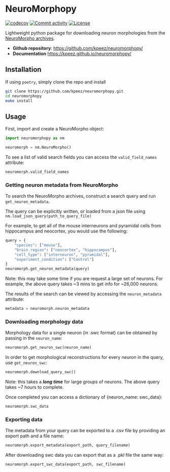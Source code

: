 # NeuroMorphopy

[![codecov](https://codecov.io/gh/kpeez/neuromorphopy/branch/main/graph/badge.svg)](https://codecov.io/gh/kpeez/neuromorphopy)
[![Commit activity](https://img.shields.io/github/commit-activity/m/kpeez/neuromorphopy)](https://img.shields.io/github/commit-activity/m/kpeez/neuromorphopy)
[![License](https://img.shields.io/github/license/kpeez/neuromorphopy)](https://img.shields.io/github/license/kpeez/neuromorphopy)

Lightweight python package for downloading neuron morphologies from the [NeuroMorpho archives](https://neuromorpho.org/).

- **Github repository**: <https://github.com/kpeez/neuromorphopy/>
- **Documentation** <https://kpeez.github.io/neuromorphopy/>

## Installation

If using `poetry`, simply clone the repo and install

```bash
git clone https://github.com/kpeez/neuromorphopy.git
cd neuromorphopy
make install
```

## Usage

First, import and create a NeuroMorpho object:

```python
import neuromorphopy as nm

neuromorph = nm.NeuroMorpho()
```

To see a list of valid search fields you can access the `valid_field_names` attribute:

```python
neuromorph.valid_field_names
```

### Getting neuron metadata from NeuroMorpho

To search the NeuroMorpho archives, construct a search query and run `get_neuron_metadata`.

The query can be explicitly written, or loaded from a json file using `nm.load_json_query(path_to_query_file)`

For example, to get all of the mouse interneurons and pyramidal cells from hippocampus and neocortex, you would use the following:

```python
query = {
    "species": ["mouse"],
    "brain_region": ["neocortex", "hippocampus"],
    "cell_type": ["interneuron", "pyramidal"],
    "experiment_condition": ["Control"]
}
neuromorph.get_neuron_metadata(query)
```

Note: this may take some time if you are request a large set of neurons.
For example, the above query takes ~3 mins to get info for ~26,000 neurons.

The results of the search can be viewed by accessing the `neuron_metadata` attribute:

```python
metadata = neuromorph.neuron_metadata
```

### Downloading morphology data

Morphology data for a single neuron (in .swc format) can be obtained by passing in the `neuron_name`:

```python
neuromorph.get_neuron_swc(neuron_name)
```

In order to get morphological reconstructions for every neuron in the query, use `get_neuron_swc`:

```python
neuromorph.download_query_swc()
```

Note: this takes a ***long time*** for large groups of neurons. The above query takes ~7 hours to complete.

Once completed you can access a dictionary of {neuron_name: swc_data}:

```python
neuromorph.swc_data
```

### Exporting data

The metadata from your query can be exported to a .csv file by providing an export path and a file name:

```python
neuromorph.export_metadata(export_path, query_filename)
```

After downloading swc data you can export that as a .pkl file the same way:

```python
neuromorph.export_swc_data(export_path, swc_filename)
```
